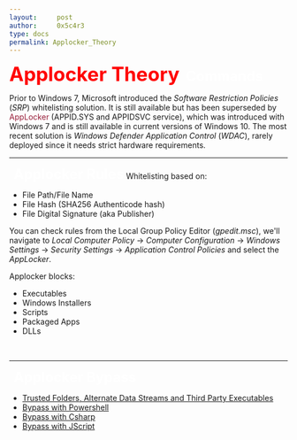 ```yaml
---
layout:     post
author:     0x5c4r3
type: docs
permalink: Applocker_Theory
---
```



<span style="font-size: 35px; color:red"><b>Applocker Theory</b></span>
&nbsp;
<span style="font-size: 25px; color:white"><b>Commands</b></span>

Prior to Windows 7, Microsoft introduced the _Software Restriction Policies_ (_SRP_) whitelisting solution. It is still available but has been superseded by <font style="color:#981f3a">AppLocker </font>(APPID.SYS and APPIDSVC service), which was introduced with Windows 7 and is still available in current versions of Windows 10.
The most recent solution is _Windows Defender Application Control_ (_WDAC_), rarely deployed since it needs strict hardware requirements.
&nbsp;

---
&nbsp;
<span style="font-size: 25px; color:white"><b>Applocker Rules</b></span>
Whitelisting based on:
- File Path/File Name
- File Hash (SHA256 Authenticode hash)
- File Digital Signature (aka Publisher)

You can check rules from the Local Group Policy Editor (_gpedit.msc_), we'll navigate to _Local Computer Policy_ -> _Computer Configuration_ -> _Windows Settings_ -> _Security Settings_ -> _Application Control Policies_ and select the _AppLocker_.

Applocker blocks: 
- Executables
- Windows Installers
- Scripts
- Packaged Apps
- DLLs

&nbsp;

---
&nbsp;
<span style="font-size: 25px; color:white"><b>Applocker Bypass</b></span>

- [Trusted Folders, Alternate Data Streams and Third Party Executables](https://scare.rocks/Alternate_Data_Streams)
- [Bypass with Powershell](https://scare.rocks/)
- [Bypass with Csharp](https://scare.rocks/)
- [Bypass with JScript](https://scare.rocks/)
